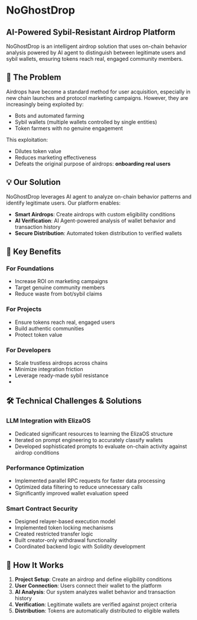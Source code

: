 # NoGhostDrop

## AI-Powered Sybil-Resistant Airdrop Platform

NoGhostDrop is an intelligent airdrop solution that uses on-chain behavior analysis powered by AI agent to distinguish between legitimate users and sybil wallets, ensuring tokens reach real, engaged community members.

## 🌟 The Problem

Airdrops have become a standard method for user acquisition, especially in new chain launches and protocol marketing campaigns. However, they are increasingly being exploited by:

- Bots and automated farming
- Sybil wallets (multiple wallets controlled by single entities)
- Token farmers with no genuine engagement

This exploitation:

- Dilutes token value
- Reduces marketing effectiveness
- Defeats the original purpose of airdrops: **onboarding real users**

## 💡 Our Solution

NoGhostDrop leverages AI agent to analyze on-chain behavior patterns and identify legitimate users. Our platform enables:

- **Smart Airdrops**: Create airdrops with custom eligibility conditions
- **AI Verification**: AI Agent-powered analysis of wallet behavior and transaction history
- **Secure Distribution**: Automated token distribution to verified wallets

## 🔑 Key Benefits

### For Foundations

- Increase ROI on marketing campaigns
- Target genuine community members
- Reduce waste from bot/sybil claims

### For Projects

- Ensure tokens reach real, engaged users
- Build authentic communities
- Protect token value

### For Developers

- Scale trustless airdrops across chains
- Minimize integration friction
- Leverage ready-made sybil resistance
- 

## 🛠️ Technical Challenges & Solutions

### LLM Integration with ElizaOS

- Dedicated significant resources to learning the ElizaOS structure
- Iterated on prompt engineering to accurately classify wallets
- Developed sophisticated prompts to evaluate on-chain activity against airdrop conditions

### Performance Optimization

- Implemented parallel RPC requests for faster data processing
- Optimized data filtering to reduce unnecessary calls
- Significantly improved wallet evaluation speed

### Smart Contract Security

- Designed relayer-based execution model
- Implemented token locking mechanisms
- Created restricted transfer logic
- Built creator-only withdrawal functionality
- Coordinated backend logic with Solidity development

## 🚀 How It Works

1. **Project Setup**: Create an airdrop and define eligibility conditions
2. **User Connection**: Users connect their wallet to the platform
3. **AI Analysis**: Our system analyzes wallet behavior and transaction history
4. **Verification**: Legitimate wallets are verified against project criteria
5. **Distribution**: Tokens are automatically distributed to eligible wallets
